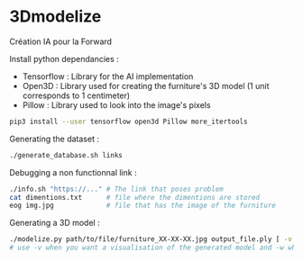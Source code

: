 # 3Dmodelize
Création IA pour la Forward

Install python dependancies :
  - Tensorflow : Library for the AI implementation
  - Open3D : Library used for creating the furniture's 3D model (1 unit corresponds to 1 centimeter)
  - Pillow : Library used to look into the image's pixels

```bash
pip3 install --user tensorflow open3d Pillow more_itertools
```

Generating the dataset :

```bash
./generate_database.sh links
```

Debugging a non functionnal link :

```bash
./info.sh "https://..." # The link that poses problem
cat dimentions.txt      # file where the dimentions are stored
eog img.jpg             # file that has the image of the furniture
```

Generating a 3D model :

```bash
./modelize.py path/to/file/furniture_XX-XX-XX.jpg output_file.ply [ -v | -w ]
# use -v when you want a visualisation of the generated model and -w when you want to see the wireframe
```
